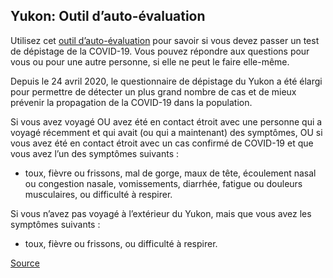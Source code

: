## Yukon: Outil d’auto-évaluation

Utilisez cet [outil d’auto-évaluation](https://service.yukon.ca/fr/covid-19-auto-evaluation/) pour savoir si vous devez passer un test de dépistage de la COVID-19. Vous pouvez répondre aux questions pour vous ou pour une autre personne, si elle ne peut le faire elle-même.

Depuis le 24 avril 2020, le questionnaire de dépistage du Yukon a été élargi pour permettre de détecter un plus grand nombre de cas et de mieux prévenir la propagation de la COVID-19 dans la population.

Si vous avez voyagé OU avez été en contact étroit avec une personne qui a voyagé récemment et qui avait (ou qui a maintenant) des symptômes, OU si vous avez été en contact étroit avec un cas confirmé de COVID-19 et que vous avez l’un des symptômes suivants :
- toux, fièvre ou frissons, mal de gorge, maux de tête, écoulement nasal ou congestion nasale, vomissements, diarrhée, fatigue ou douleurs musculaires, ou difficulté à respirer.

Si vous n’avez pas voyagé à l’extérieur du Yukon, mais que vous avez les symptômes suivants :
- toux, fièvre ou frissons, ou difficulté à respirer.

[Source](https://service.yukon.ca/fr/covid-19-auto-evaluation/)
